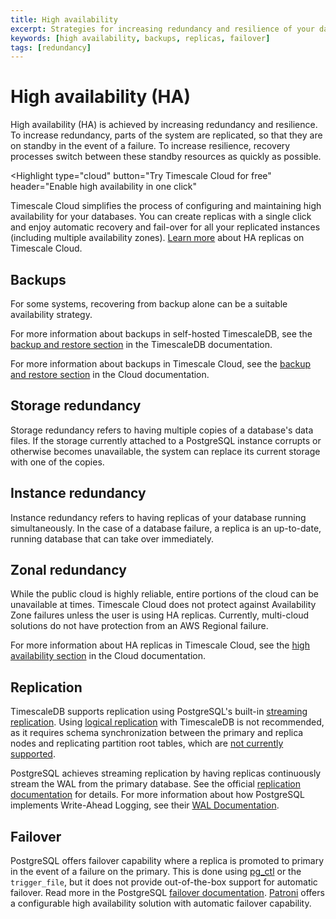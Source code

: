 ```yaml
---
title: High availability
excerpt: Strategies for increasing redundancy and resilience of your database
keywords: [high availability, backups, replicas, failover]
tags: [redundancy]
---
```


# High availability (HA)

High availability (HA) is achieved by increasing redundancy and
resilience. To increase redundancy, parts of the system are replicated, so that
they are on standby in the event of a failure. To increase resilience, recovery
processes switch between these standby resources as quickly as possible.

<Highlight type="cloud"
    button="Try Timescale Cloud for free"
    header="Enable high availability in one click"
>
Timescale Cloud simplifies the process of configuring and maintaining high
availability for your databases. You can create replicas with a single click and
enjoy automatic recovery and fail-over for all your replicated instances
(including multiple availability zones).
[Learn more](https://docs.timescale.com/cloud/latest/service-operations/replicas/#create-a-database-replica)
about HA replicas on Timescale Cloud.
</Highlight>

## Backups

For some systems, recovering from backup alone can be a suitable availability
strategy.

For more information about backups in self-hosted TimescaleDB, see the
[backup and restore section][db-backup] in the TimescaleDB documentation.

For more information about backups in Timescale Cloud, see
the [backup and restore section][cloud-backup] in the Cloud documentation.

## Storage redundancy

Storage redundancy refers to having multiple copies of a database's data files.
If the storage currently attached to a PostgreSQL instance corrupts or otherwise
becomes unavailable, the system can replace its current storage with one of the
copies.

## Instance redundancy

Instance redundancy refers to having replicas of your database running
simultaneously. In the case of a database failure, a replica is an up-to-date,
running database that can take over immediately.

## Zonal redundancy

While the public cloud is highly reliable, entire portions of the cloud can be
unavailable at times. Timescale Cloud does not protect against Availability Zone
failures unless the user is using HA replicas. Currently, multi-cloud solutions
do not have protection from an AWS Regional failure.

For more information about HA replicas in Timescale Cloud, see
the [high availability section][cloud-ha] in the Cloud documentation.

## Replication

TimescaleDB supports replication using PostgreSQL's built-in
[streaming replication][postgres-streaming-replication-docs]. Using
[logical replication][postgres-logrep-docs] with TimescaleDB is not recommended,
as it requires schema synchronization between the primary and replica nodes and
replicating partition root tables, which are
[not currently supported][postgres-partition-limitations].

PostgreSQL achieves streaming replication by having replicas continuously stream
the WAL from the primary database. See the official
[replication documentation](https://www.postgresql.org/docs/current/static/warm-standby.html#STREAMING-REPLICATION)
for details. For more information about how PostgreSQL implements Write-Ahead
Logging, see their
[WAL Documentation](https://www.postgresql.org/docs/current/static/wal-intro.html).

## Failover

PostgreSQL offers failover capability where a replica is promoted to primary
in the event of a failure on the primary. This is done using
[pg_ctl][pgctl-docs] or the `trigger_file`, but it does not provide
out-of-the-box support for automatic failover. Read more in the PostgreSQL
[failover documentation][failover-docs]. [Patroni][patroni-github] offers a
configurable high availability solution with automatic failover capability.

[cloud-backup]: /use-timescale/:currentVersion:/backup-restore-cloud/
[cloud-ha]: /use-timescale/:currentVersion:/high-availability/
[db-backup]: /self-hosted/:currentVersion:/backup-and-restore/
[failover-docs]: https://www.postgresql.org/docs/current/static/warm-standby-failover.html
[patroni-github]: https://github.com/zalando/patroni
[pgctl-docs]: https://www.postgresql.org/docs/current/static/app-pg-ctl.html
[postgres-logrep-docs]: https://www.postgresql.org/docs/current/static/logical-replication.html
[postgres-partition-limitations]: https://www.postgresql.org/docs/current/static/logical-replication-restrictions.html
[postgres-streaming-replication-docs]: https://www.postgresql.org/docs/current/static/warm-standby.html#STREAMING-REPLICATION
